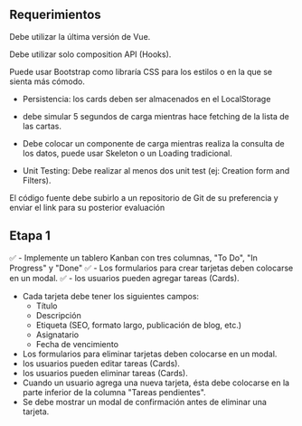 ## Requerimientos

Debe utilizar la última versión de Vue.

Debe utilizar solo composition API (Hooks).

Puede usar Bootstrap como libraría CSS para los estilos o en la que se sienta más cómodo.

- Persistencia: los cards deben ser almacenados en el LocalStorage

- debe simular 5 segundos de carga mientras hace fetching de la lista de las cartas.

- Debe colocar un componente de carga mientras realiza la consulta de los datos, puede usar Skeleton o un Loading tradicional.

- Unit Testing: Debe realizar al menos dos unit test (ej: Creation form and Filters).

El código fuente debe subirlo a un repositorio de Git de su preferencia y enviar el link para su posterior evaluación


## Etapa 1

✅ - Implemente un tablero Kanban con tres columnas, "To Do", "In Progress" y "Done"
✅ - Los formularios para crear tarjetas deben colocarse en un modal. 
✅ - los usuarios pueden agregar tareas (Cards).
- Cada tarjeta debe tener los siguientes campos: 
    - Título 
    - Descripción 
    - Etiqueta (SEO, formato largo, publicación de blog, etc.) 
    - Asignatario 
    - Fecha de vencimiento
- Los formularios para eliminar tarjetas deben colocarse en un modal. 
- los usuarios pueden editar tareas (Cards).
- los usuarios pueden eliminar tareas (Cards).
- Cuando un usuario agrega una nueva tarjeta, ésta debe colocarse en la parte inferior de la columna "Tareas pendientes".
- Se debe mostrar un modal de confirmación antes de eliminar una tarjeta.

